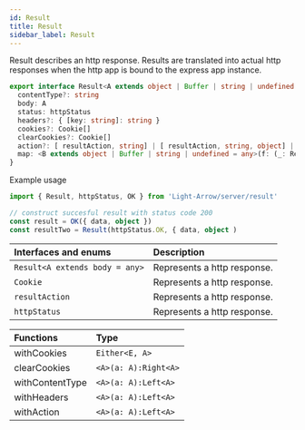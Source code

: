 ```yaml
---
id: Result
title: Result
sidebar_label: Result
---
```


Result describes an http response. Results are translated into actual http responses when the http app is bound to the express app instance.

```ts
export interface Result<A extends object | Buffer | string | undefined = any> {
  contentType?: string
  body: A
  status: httpStatus
  headers?: { [key: string]: string }
  cookies?: Cookie[]
  clearCookies?: Cookie[]
  action?: [ resultAction, string] | [ resultAction, string, object] | [ resultAction, string, object, (error: any, html: any) => void ]
  map: <B extends object | Buffer | string | undefined = any>(f: (_: Result<A>) => Result<B>) => Result<B>
}
```

Example usage

```ts
import { Result, httpStatus, OK } from 'Light-Arrow/server/result'

// construct succesful result with status code 200
const result = OK({ data, object })
const resultTwo = Result(httpStatus.OK, { data, object )

```

| Interfaces and enums      | Description |
| :---        |:---         |
| ```Result<A extends body = any>```   | Represents a http response. |
| ```Cookie```   | Represents a http response. |
| ```resultAction```   | Represents a http response. |
| ```httpStatus```   | Represents a http response. |

| Functions      | Type |
| :---        |:---         |
| withCookies   | ```Either<E, A>```     |
| clearCookies   | ```<A>(a: A):Right<A>```        |
| withContentType   | ```<A>(a: A):Left<A>```        |
| withHeaders   | ```<A>(a: A):Left<A>```        |
| withAction   | ```<A>(a: A):Left<A>```        |